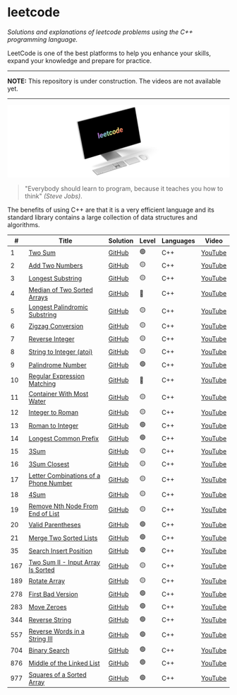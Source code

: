 # leetcode

_Solutions and explanations of leetcode problems using the C++ programming language._

LeetCode is one of the best platforms to help you enhance your skills, expand your knowledge and prepare for practice.

---

**NOTE:**
This repository is under construction. The videos are not available yet.

---

![displayXDR](display.png)

> "Everybody should learn to program, because it teaches you how to think" _(Steve Jobs)_.

The benefits of using C++ are that it is a very efficient language and its standard library contains a large collection of data structures and algorithms.

| #   | Title                                                                                                         | Solution                                                                                                       | Level | Languages | Video                           |
| --- | ------------------------------------------------------------------------------------------------------------- | -------------------------------------------------------------------------------------------------------------- | ----- | --------- | ------------------------------- |
| 1   | [Two Sum](https://leetcode.com/problems/two-sum/)                                                             | [GitHub](cpp/1-Two-Sum.md)                                | 🟢    | C++       | [YouTube](https://youtube.com/) |
| 2   | [Add Two Numbers](https://leetcode.com/problems/add-two-numbers/)                                             | [GitHub](cpp/2-Add-Two-Numbers.md)                        | 🟡    | C++       | [YouTube](https://youtube.com/) |
| 3   | [Longest Substring](https://leetcode.com/problems/longest-substring-without-repeating-characters/)            | [GitHub](cpp/3-Longest-Substring.md)                      | 🟡    | C++       | [YouTube](https://youtube.com/) |
| 4   | [Median of Two Sorted Arrays](https://leetcode.com/problems/median-of-two-sorted-arrays/)                     | [GitHub](cpp/4-Median-of-Two-Sorted-Arrays.md)            | 🔴    | C++       | [YouTube](https://youtube.com/) |
| 5   | [Longest Palindromic Substring](https://leetcode.com/problems/longest-palindromic-substring/)                 | [GitHub](cpp/5.%20Longest5-Palindromic-Substring.md)      | 🟡    | C++       | [YouTube](https://youtube.com/) |
| 6   | [Zigzag Conversion](https://leetcode.com/problems/zigzag-conversion/)                                         | [GitHub](cpp/6-Zigzag-Conversion.md)                      | 🟡    | C++       | [YouTube](https://youtube.com/) |
| 7   | [Reverse Integer](https://leetcode.com/problems/reverse-integer/)                                             | [GitHub](cpp/7-Reverse-Integer.md)                        | 🟡    | C++       | [YouTube](https://youtube.com/) |
| 8   | [String to Integer (atoi)](https://leetcode.com/problems/string-to-integer-atoi/)                             | [GitHub](cpp/8-String-to-Integer-(atoi).md)             | 🟡    | C++       | [YouTube](https://youtube.com/) |
| 9   | [Palindrome Number](https://leetcode.com/problems/palindrome-number/)                                         | [GitHub](cpp/9-Palindrome-Number.md)                      | 🟢    | C++       | [YouTube](https://youtube.com/) |
| 10  | [Regular Expression Matching](https://leetcode.com/problems/regular-expression-matching/)                     | [GitHub](cpp/10-%20Regular-Expression-Matching.md)        | 🔴    | C++       | [YouTube](https://youtube.com/) |
| 11  | [Container With Most Water](https://leetcode.com/problems/container-with-most-water/)                         | [GitHub](cpp/11-Container-With-Most-Water.md)             | 🟡    | C++       | [YouTube](https://youtube.com/) |
| 12  | [Integer to Roman](https://leetcode.com/problems/integer-to-roman/)                                           | [GitHub](cpp/12-Integer-To-Roman.md)                      | 🟡    | C++       | [YouTube](https://youtube.com/) |
| 13  | [Roman to Integer](https://leetcode.com/problems/roman-to-integer/)                                           | [GitHub](cpp/13-Roman-To-Integer.md)                      | 🟢    | C++       | [YouTube](https://youtube.com/) |
| 14  | [Longest Common Prefix](https://leetcode.com/problems/longest-common-prefix/)                                 | [GitHub](cpp/14-Longest-Common-Prefix.md)                 | 🟢    | C++       | [YouTube](https://youtube.com/) |
| 15  | [3Sum](https://leetcode.com/problems/3sum/submissions/)                                                       | [GitHub](cpp/15-3Sum.md)                                  | 🟡    | C++       | [YouTube](https://youtube.com/) |
| 16  | [3Sum Closest](https://leetcode.com/problems/3sum-closest/)                                                   | [GitHub](cpp/16-3Sum-Closest.md)                          | 🟡    | C++       | [YouTube](https://youtube.com/) |
| 17  | [Letter Combinations of a Phone Number](https://leetcode.com/problems/letter-combinations-of-a-phone-number/) | [GitHub](cpp/17-Letter-Combinations-of-a-Phone-Number.md) | 🟡    | C++       | [YouTube](https://youtube.com/) |
| 18  | [4Sum](https://leetcode.com/problems/4sum/)                                                                   | [GitHub](cpp/18-4Sum.md)                                  | 🟡    | C++       | [YouTube](https://youtube.com/) |
| 19  | [Remove Nth Node From End of List](https://leetcode.com/problems/remove-nth-node-from-end-of-list/)           | [GitHub](cpp/19-Remove-Nth-Node-From-End-of-List.md)      | 🟡    | C++       | [YouTube](https://youtube.com/) |
| 20  | [Valid Parentheses](https://leetcode.com/problems/valid-parentheses/)                                         | [GitHub](cpp/20-Valid-Parentheses.md)                     | 🟢    | C++       | [YouTube](https://youtube.com/) |
| 21  | [Merge Two Sorted Lists](https://leetcode.com/problems/merge-two-sorted-lists/)                               | [GitHub](cpp/21-Merge-Two-Sorted-Lists.md)                | 🟢    | C++       | [YouTube](https://youtube.com/) |
| 35  | [Search Insert Position](https://leetcode.com/problems/search-insert-position/)                               | [GitHub](cpp/35-Search-Insert-Position.md)                | 🟢    | C++       | [YouTube](https://youtube.com/) |
| 167 | [Two Sum II - Input Array Is Sorted](https://leetcode.com/problems/two-sum-ii-input-array-is-sorted/)         | [GitHub](cpp/167-Two-Sum-II-Input-Array-Is-Sorted.md)     | 🟡    | C++       | [YouTube](https://youtube.com/) |
| 189 | [Rotate Array](https://leetcode.com/problems/rotate-array/)                                                   | [GitHub](cpp/189-Rotate-Array.md)                         | 🟡    | C++       | [YouTube](https://youtube.com/) |
| 278 | [First Bad Version](https://leetcode.com/problems/first-bad-version/)                                         | [GitHub](cpp/278-First-Bad-Version.md)                    | 🟢    | C++       | [YouTube](https://youtube.com/) |
| 283 | [Move Zeroes](https://leetcode.com/problems/move-zeroes/)                                                     | [GitHub](cpp/283-Move-Zeroes.md)                          | 🟢    | C++       | [YouTube](https://youtube.com/) |
| 344 | [Reverse String](https://leetcode.com/problems/reverse-string/)                                               | [GitHub](cpp/344-Reverse-String.md)                       | 🟢    | C++       | [YouTube](https://youtube.com/) |
| 557 | [Reverse Words in a String III](https://leetcode.com/problems/reverse-words-in-a-string-iii/)                 | [GitHub](cpp/557-Reverse-Words-In-A-String-III.md)        | 🟢    | C++       | [YouTube](https://youtube.com/) |
| 704 | [Binary Search](https://leetcode.com/problems/binary-search/)                                                 | [GitHub](cpp/704-Binary-Search.md)                        | 🟢    | C++       | [YouTube](https://youtube.com/) |
| 876 | [Middle of the Linked List](https://leetcode.com/problems/middle-of-the-linked-list/)                         | [GitHub](cpp/876-Middle-of-the-Linked-List.md)            | 🟢    | C++       | [YouTube](https://youtube.com/) |
| 977 | [Squares of a Sorted Array](https://leetcode.com/problems/squares-of-a-sorted-array/)                         | [GitHub](cpp/977-Squares-of-a-Sorted-Array.md)            | 🟢    | C++       | [YouTube](https://youtube.com/) |
